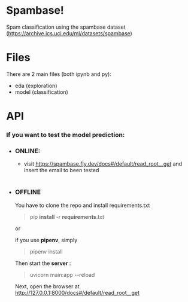 # Spambase!

Spam classification using the spambase dataset (https://archive.ics.uci.edu/ml/datasets/spambase)

# Files

There are 2 main files (both ipynb and py):

- eda (exploration)
- model (classification)

# API

### If you want to test the model prediction:

- ### <b>ONLINE:</b>

  - visit https://spambase.fly.dev/docs#/default/read_root__get and insert the email to been tested
    <br/><br/>

- ### <b>OFFLINE</b>

  You have to clone the repo and install requirements.txt

  > pip **install** -r **requirements**.txt

  or

  if you use **pipenv**, simply

  > pipenv install

  Then start the **server** :

  > uvicorn main:app --reload

  Next, open the browser at
  http://127.0.0.1:8000/docs#/default/read_root__get
